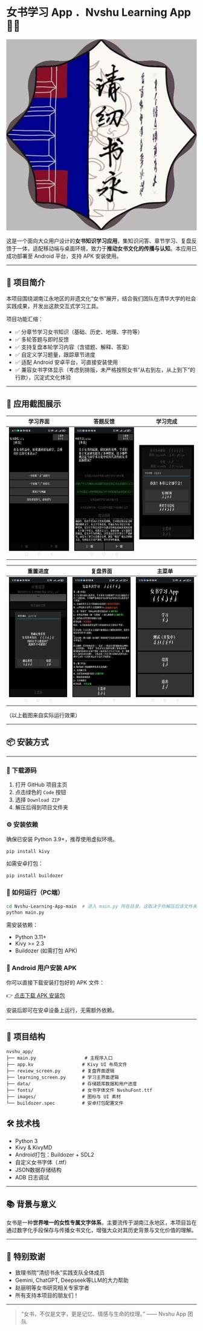 # 女书学习 App ．Nvshu Learning App 📖🌸

![App Banner](./assets/banner.png)

这是一个面向大众用户设计的**女书知识学习应用**，集知识问答、章节学习、复盘反馈于一体，适配移动端与桌面环境，致力于**推动女书文化的传播与认知**。本应用已成功部署至 Android 平台，支持 APK 安装使用。

---

## 🧠 项目简介

本项目围绕湖南江永地区的非遗文化“女书”展开，结合我们团队在清华大学的社会实践成果，开发出这款交互式学习工具。

项目功能汇缩：

- ✅ 分章节学习女书知识（基础、历史、地理、字符等）
- ✅ 多轮答题与即时反馈
- ✅ 支持复盘本轮学习内容（含错题、解释、答案）
- ✅ 自定义学习题量，跟踪章节进度
- ✅ 适配 Android 安卓平台，可直接安装使用
- ✅ 兼容女书字体显示（考虑到排版，未严格按照女书“从右到左，从上到下”的行款），沉淀式文化体验

---

## 📱 应用截图展示

| 学习界面 | 答题反馈 | 学习完成 |
| -------- | -------- | -------- |
| ![](./screenshots/1.jpg) | ![](./screenshots/2.jpg) | ![](./screenshots/3.jpg) |

| 重置进度 | 复盘界面 | 主菜单 |
| -------- | -------- | ------ |
| ![](./screenshots/4.jpg) | ![](./screenshots/5.jpg) | ![](./screenshots/6.jpg) |

（以上截图来自实际运行效果）

---

## 📦 安装方式

---

### 📂 下载源码

1. 打开 GitHub 项目主页
2. 点击绿色的 `Code` 按钮
3. 选择 `Download ZIP`
4. 解压后得到项目文件夹

### ⚙️ 安装依赖

确保已安装 Python 3.9+，推荐使用虚拟环境。

```bash
pip install kivy
```

如需安卓打包：

```bash
pip install buildozer
```

### 🚀 如何运行（PC端）

```bash
cd Nvshu-Learning-App-main  # 进入 main.py 所在目录，这取决于你解压后该文件夹的位置，你可以复制文件夹的路径得到（Ctrl+Shift+V）
python main.py
```


需安装依赖：

- Python 3.11+
- Kivy >= 2.3
- Buildozer (如需打包 APK)

### 📲 Android 用户安装 APK

你可以直接下载安装打包好的 APK 文件：

👉 [点击下载 APK 安装包](./dist/nvshu_app-release.apk)

安装后即可在安卓设备上运行，无需额外依赖。

---

## 📁 项目结构

```
nvshu_app/
├── main.py                  # 主程序入口
├── app.kv                  # Kivy UI 布局文件
├── review_screen.py        # 复盘界面逻辑
├── learning_screen.py      # 学习主界面逻辑
├── data/                   # 存储题库数据和用户进度
├── fonts/                  # 女书字体文件 NvshuFont.ttf
├── images/                 # 图标与 UI 素材
└── buildozer.spec          # 安卓打包配置文件
```


## 🛠 技术栈

- Python 3
- Kivy & KivyMD
- Android打包：Buildozer + SDL2
- 自定义女书字体（.ttf）
- JSON数据存储结构
- ADB 日志调试

---

## 📚 背景与意义

女书是一种**世界唯一的女性专属文字体系**，主要流传于湖南江永地区，本项目旨在通过数字化手段保存与传播女书文化，增强大众对其历史背景与文化价值的理解。

---

## 🙏 特别致谢

- 致理书院“清纫书永”实践支队全体成员
- Gemini, ChatGPT, Deepseek等LLM的大力帮助
- 赵丽明等女书研究相关专家学者
- 所有支持本项目的朋友们！

---

> “女书，不仅是文字，更是记忆、情感与生命的纹理。” —— Nvshu App 团队



